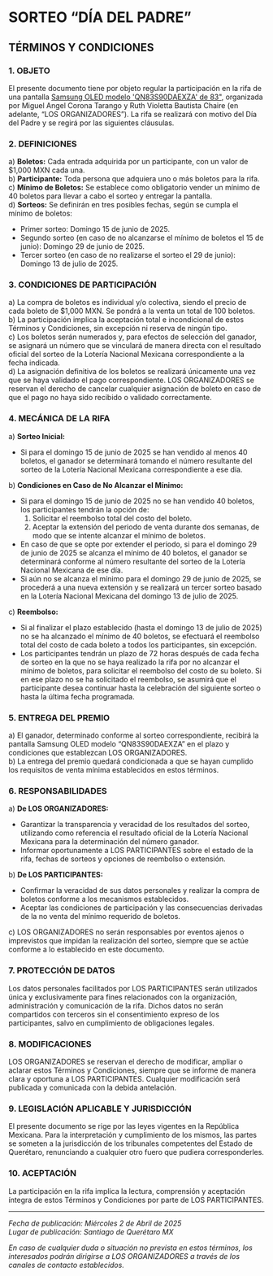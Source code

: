 # **SORTEO “DÍA DEL PADRE”**
## **TÉRMINOS Y CONDICIONES**

### **1. OBJETO**  
El presente documento tiene por objeto regular la participación en la rifa de una pantalla [Samsung OLED modelo 'QN83S90DAEXZA' de 83"](https://www.samsung.com/mx/tvs/oled-tv/s90d-83-inch-oled-4k-tizen-os-smart-tv-qn83s90daexzx/), organizada por Miguel Angel Corona Tarango y Ruth Violetta Bautista Chaire (en adelante, “LOS ORGANIZADORES”). La rifa se realizará con motivo del Día del Padre y se regirá por las siguientes cláusulas.

###  **2. DEFINICIONES**  
a) **Boletos:** Cada entrada adquirida por un participante, con un valor de $1,000 MXN cada una.  
b) **Participante:** Toda persona que adquiera uno o más boletos para la rifa.  
c) **Mínimo de Boletos:** Se establece como obligatorio vender un mínimo de 40 boletos para llevar a cabo el sorteo y entregar la pantalla.  
d) **Sorteos:** Se definirán en tres posibles fechas, según se cumpla el mínimo de boletos:
- Primer sorteo: Domingo 15 de junio de 2025.
- Segundo sorteo (en caso de no alcanzarse el mínimo de boletos el 15 de junio): Domingo 29 de junio de 2025.
- Tercer sorteo (en caso de no realizarse el sorteo el 29 de junio): Domingo 13 de julio de 2025.

### **3. CONDICIONES DE PARTICIPACIÓN**  
a) La compra de boletos es individual y/o colectiva, siendo el precio de cada boleto de $1,000 MXN. Se pondrá a la venta un total de 100 boletos.  
b) La participación implica la aceptación total e incondicional de estos Términos y Condiciones, sin excepción ni reserva de ningún tipo.  
c) Los boletos serán numerados y, para efectos de selección del ganador, se asignará un número que se vinculará de manera directa con el resultado oficial del sorteo de la Lotería Nacional Mexicana correspondiente a la fecha indicada.  
d) La asignación definitiva de los boletos se realizará únicamente una vez que se haya validado el pago correspondiente. LOS ORGANIZADORES se reservan el derecho de cancelar cualquier asignación de boleto en caso de que el pago no haya sido recibido o validado correctamente.

### **4. MECÁNICA DE LA RIFA**  
a) **Sorteo Inicial:**  
   - Si para el domingo 15 de junio de 2025 se han vendido al menos 40 boletos, el ganador se determinará tomando el número resultante del sorteo de la Lotería Nacional Mexicana correspondiente a ese día.
 
b) **Condiciones en Caso de No Alcanzar el Mínimo:**  
   - Si para el domingo 15 de junio de 2025 no se han vendido 40 boletos, los participantes tendrán la opción de:
     1. Solicitar el reembolso total del costo del boleto.
     2. Aceptar la extensión del periodo de venta durante dos semanas, de modo que se intente alcanzar el mínimo de boletos.
   - En caso de que se opte por extender el periodo, si para el domingo 29 de junio de 2025 se alcanza el mínimo de 40 boletos, el ganador se determinará conforme al número resultante del sorteo de la Lotería Nacional Mexicana de ese día.
   - Si aún no se alcanza el mínimo para el domingo 29 de junio de 2025, se procederá a una nueva extensión y se realizará un tercer sorteo basado en la Lotería Nacional Mexicana del domingo 13 de julio de 2025.

c) **Reembolso:**  
   - Si al finalizar el plazo establecido (hasta el domingo 13 de julio de 2025) no se ha alcanzado el mínimo de 40 boletos, se efectuará el reembolso total del costo de cada boleto a todos los participantes, sin excepción.
   - Los participantes tendrán un plazo de 72 horas después de cada fecha de sorteo en la que no se haya realizado la rifa por no alcanzar el mínimo de boletos, para solicitar el reembolso del costo de su boleto. Si en ese plazo no se ha solicitado el reembolso, se asumirá que el participante desea continuar hasta la celebración del siguiente sorteo o hasta la última fecha programada.

### **5. ENTREGA DEL PREMIO**  
a) El ganador, determinado conforme al sorteo correspondiente, recibirá la pantalla Samsung OLED modelo “QN83S90DAEXZA” en el plazo y condiciones que establezcan LOS ORGANIZADORES.  
b) La entrega del premio quedará condicionada a que se hayan cumplido los requisitos de venta mínima establecidos en estos términos.

### **6. RESPONSABILIDADES**  
a) **De LOS ORGANIZADORES:**  
   - Garantizar la transparencia y veracidad de los resultados del sorteo, utilizando como referencia el resultado oficial de la Lotería Nacional Mexicana para la determinación del número ganador.
   - Informar oportunamente a LOS PARTICIPANTES sobre el estado de la rifa, fechas de sorteos y opciones de reembolso o extensión.

b) **De LOS PARTICIPANTES:**  
   - Confirmar la veracidad de sus datos personales y realizar la compra de boletos conforme a los mecanismos establecidos.
   - Aceptar las condiciones de participación y las consecuencias derivadas de la no venta del mínimo requerido de boletos.

c) LOS ORGANIZADORES no serán responsables por eventos ajenos o imprevistos que impidan la realización del sorteo, siempre que se actúe conforme a lo establecido en este documento.

### **7. PROTECCIÓN DE DATOS**  
Los datos personales facilitados por LOS PARTICIPANTES serán utilizados única y exclusivamente para fines relacionados con la organización, administración y comunicación de la rifa. Dichos datos no serán compartidos con terceros sin el consentimiento expreso de los participantes, salvo en cumplimiento de obligaciones legales.

### **8. MODIFICACIONES**  
LOS ORGANIZADORES se reservan el derecho de modificar, ampliar o aclarar estos Términos y Condiciones, siempre que se informe de manera clara y oportuna a LOS PARTICIPANTES. Cualquier modificación será publicada y comunicada con la debida antelación.

### **9. LEGISLACIÓN APLICABLE Y JURISDICCIÓN**  
El presente documento se rige por las leyes vigentes en la República Mexicana. Para la interpretación y cumplimiento de los mismos, las partes se someten a la jurisdicción de los tribunales competentes del Estado de Querétaro, renunciando a cualquier otro fuero que pudiera corresponderles.

### **10. ACEPTACIÓN**  
La participación en la rifa implica la lectura, comprensión y aceptación íntegra de estos Términos y Condiciones por parte de LOS PARTICIPANTES.

---

*Fecha de publicación: Miércoles 2 de Abril de 2025*  
*Lugar de publicación: Santiago de Querétaro MX*

*En caso de cualquier duda o situación no prevista en estos términos, los interesados podrán dirigirse a LOS ORGANIZADORES a través de los canales de contacto establecidos.*
